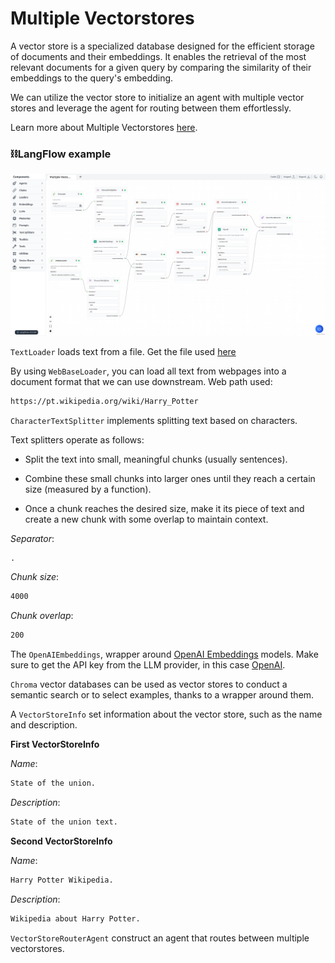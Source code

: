 # Multiple Vectorstores

A vector store is a specialized database designed for the efficient storage of documents and their embeddings. It enables the retrieval of the most relevant documents for a given query by comparing the similarity of their embeddings to the query's embedding.

We can utilize the vector store to initialize an agent with multiple vector stores and leverage the agent for routing between them effortlessly.

Learn more about Multiple Vectorstores [here](https://python.langchain.com/en/latest/modules/agents/toolkits/examples/vectorstore.html?highlight=Multiple%20Vector%20Stores#multiple-vectorstores).

### ⛓️LangFlow example

![Multiple Vectorstores](img/multiple-vectorstores.png)

`TextLoader` loads text from a file. Get the file used [here](https://github.com/hwchase17/chat-your-data/blob/master/state_of_the_union.txt)

By using `WebBaseLoader`, you can load all text from webpages into a document format that we can use downstream. Web path used:

```txt
https://pt.wikipedia.org/wiki/Harry_Potter
```

`CharacterTextSplitter` implements splitting text based on characters.

Text splitters operate as follows:

- Split the text into small, meaningful chunks (usually sentences).

- Combine these small chunks into larger ones until they reach a certain size (measured by a function).

- Once a chunk reaches the desired size, make it its piece of text and create a new chunk with some overlap to maintain context.

*Separator*:

```txt
.
```

*Chunk size*:

```txt
4000
```

*Chunk overlap*:

```txt
200
```

The `OpenAIEmbeddings`, wrapper around [OpenAI Embeddings](https://platform.openai.com/docs/guides/embeddings/what-are-embeddings) models. Make sure to get the API key from the LLM provider, in this case [OpenAI](https://platform.openai.com/).

`Chroma` vector databases can be used as vector stores to conduct a semantic search or to select examples, thanks to a wrapper around them.

A `VectorStoreInfo` set information about the vector store, such as the name and description.

**First VectorStoreInfo**

*Name*:

```txt
State of the union.
```

*Description*:

```txt
State of the union text.
```

**Second VectorStoreInfo**

*Name*:

```txt
Harry Potter Wikipedia.
```

*Description*:

```txt
Wikipedia about Harry Potter.
```

`VectorStoreRouterAgent` construct an agent that routes between multiple vectorstores.